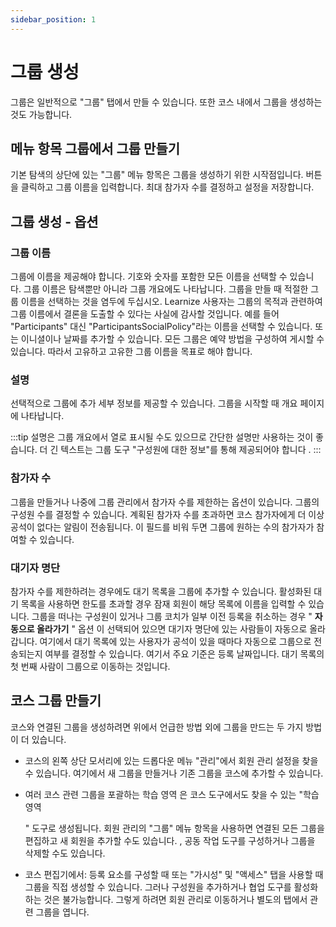 ```yaml
---
sidebar_position: 1
---
```


# 그룹 생성

그룹은 일반적으로 "그룹" 탭에서 만들 수 있습니다. 또한 코스 내에서 그룹을 생성하는 것도 가능합니다.

## 메뉴 항목 그룹에서 그룹 만들기

기본 탐색의 상단에 있는 "그룹" 메뉴 항목은 그룹을 생성하기 위한 시작점입니다. 버튼을 클릭하고 그룹 이름을 입력합니다. 최대 참가자 수를 결정하고 설정을 저장합니다.

## 그룹 생성 - 옵션

### 그룹 이름

그룹에 이름을 제공해야 합니다. 기호와 숫자를 포함한 모든 이름을 선택할 수 있습니다. 그룹 이름은 탐색뿐만 아니라 그룹 개요에도 나타납니다. 그룹을 만들 때 적절한 그룹 이름을 선택하는 것을 염두에 두십시오. Learnize 사용자는 그룹의 목적과 관련하여 그룹 이름에서 결론을 도출할 수 있다는 사실에 감사할 것입니다. 예를 들어 "Participants" 대신 "ParticipantsSocialPolicy"라는 이름을 선택할 수 있습니다. 또는 이니셜이나 날짜를 추가할 수 있습니다. 모든 그룹은 예약 방법을 구성하여 게시할 수 있습니다. 따라서 고유하고 고유한 그룹 이름을 목표로 해야 합니다.

### 설명

선택적으로 그룹에 추가 세부 정보를 제공할 수 있습니다. 그룹을 시작할 때 개요 페이지에 나타납니다.

:::tip
설명은 그룹 개요에서 열로 표시될 수도 있으므로 간단한 설명만 사용하는 것이 좋습니다. 더 긴 텍스트는 그룹 도구 "구성원에 대한 정보"를 통해 제공되어야 합니다 .
:::

### 참가자 수

그룹을 만들거나 나중에 그룹 관리에서 참가자 수를 제한하는 옵션이 있습니다. 그룹의 구성원 수를 결정할 수 있습니다. 계획된 참가자 수를 초과하면 코스 참가자에게 더 이상 공석이 없다는 알림이 전송됩니다. 이 필드를 비워 두면 그룹에 원하는 수의 참가자가 참여할 수 있습니다.

### 대기자 명단

참가자 수를 제한하려는 경우에도 대기 목록을 그룹에 추가할 수 있습니다. 활성화된 대기 목록을 사용하면 한도를 초과할 경우 잠재 회원이 해당 목록에 이름을 입력할 수 있습니다. 그룹을 떠나는 구성원이 있거나 그룹 코치가 일부 이전 등록을 취소하는 경우 " **자동으로 올라가기** " 옵션 이 선택되어 있으면 대기자 명단에 있는 사람들이 자동으로 올라갑니다. 여기에서 대기 목록에 있는 사용자가 공석이 있을 때마다 자동으로 그룹으로 전송되는지 여부를 결정할 수 있습니다. 여기서 주요 기준은 등록 날짜입니다. 대기 목록의 첫 번째 사람이 그룹으로 이동하는 것입니다.

## 코스 그룹 만들기

코스와 연결된 그룹을 생성하려면 위에서 언급한 방법 외에 그룹을 만드는 두 가지 방법이 더 있습니다.

- 코스의 왼쪽 상단 모서리에 있는 드롭다운 메뉴 "관리"에서 회원 관리 설정을 찾을 수 있습니다. 여기에서 새 그룹을 만들거나 기존 그룹을 코스에 추가할 수 있습니다.
- 여러 코스 관련 그룹을 포괄하는 학습 영역 은 코스 도구에서도 찾을 수 있는 "학습 영역
    
    " 도구로 생성됩니다. 회원 관리의 "그룹" 메뉴 항목을 사용하면 연결된 모든 그룹을 편집하고 새 회원을 추가할 수도 있습니다. , 공동 작업 도구를 구성하거나 그룹을 삭제할 수도 있습니다.
    
- 코스 편집기에서: 등록 요소를 구성할 때 또는 "가시성" 및 "액세스" 탭을 사용할 때 그룹을 직접 생성할 수 있습니다. 그러나 구성원을 추가하거나 협업 도구를 활성화하는 것은 불가능합니다. 그렇게 하려면 회원 관리로 이동하거나 별도의 탭에서 관련 그룹을 엽니다.